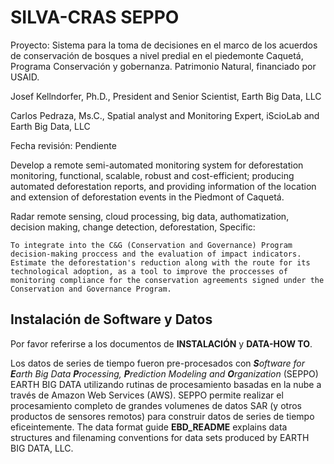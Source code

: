# SILVA-CRAS SEPPO

Proyecto: Sistema para la toma de decisiones en el marco de los acuerdos de conservación de bosques a nivel predial en el piedemonte Caquetá, Programa Conservación y gobernanza. Patrimonio Natural, financiado por USAID.


Josef Kellndorfer, Ph.D., President and Senior Scientist, Earth Big Data, LLC

Carlos Pedraza, Ms.C., Spatial analyst and Monitoring Expert, iScioLab and Earth Big Data, LLC

Fecha revisión: Pendiente

Develop a remote semi-automated monitoring system for deforestation monitoring, functional, scalable, robust and cost-efficient; producing automated deforestation reports, and providing information of the location and extension of deforestation events in the Piedmont of Caquetá.



Radar remote sensing, cloud processing, big data, authomatization, decision making, change detection, deforestation,
Specific:

    To integrate into the C&G (Conservation and Governance) Program decision-making proccess and the evaluation of impact indicators.
    Estimate the deforestation's reduction along with the route for its technological adoption, as a tool to improve the proccesses of monitoring compliance for the conservation agreements signed under the Conservation and Governance Program.

## Instalación de Software y Datos

Por favor referirse a los documentos de **INSTALACIÓN** y **DATA-HOW TO**.

Los datos de series de tiempo fueron pre-procesados con ***S**oftware for **E**arth Big Data **P**rocessing, **P**rediction Modeling and **O**rganization* (SEPPO) EARTH BIG DATA utilizando rutinas de procesamiento basadas en la nube a través de Amazon Web Services (AWS). SEPPO permite realizar el procesamiento completo de grandes volumenes de datos SAR (y otros productos de sensores remotos) para construir datos de series de tiempo eficeintemente. The data format guide **EBD_README** explains data structures and filenaming conventions for data sets produced by EARTH BIG DATA, LLC.
